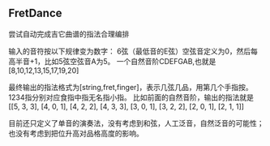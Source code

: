 ## FretDance
尝试自动完成吉它曲谱的指法合理编排

输入的音符按以下规律变为数字：
6弦（最低音的E弦）空弦音定义为0，然后每高半音+1，比如5弦空弦音A为5。
一个自然音阶CDEFGAB,也就是[8,10,12,13,15,17,19,20]

最终输出的指法格式为[string,fret,finger]，表示几弦几品，用第几个手指按。1234指分别对应食指中指无名指小指。
比如前面的自然音阶，输出的指法就是
[[5, 3, 3], [4, 0, 1], [4, 2, 2], [4, 3, 3], [3, 0, 1], [3, 2, 2], [2, 0, 1], [2, 1, 1]]

目前还只定义了单音的演奏法，没有考虑到和弦，人工泛音，自然泛音的可能性；也没有考虑到把位升高对品格高度的影响。